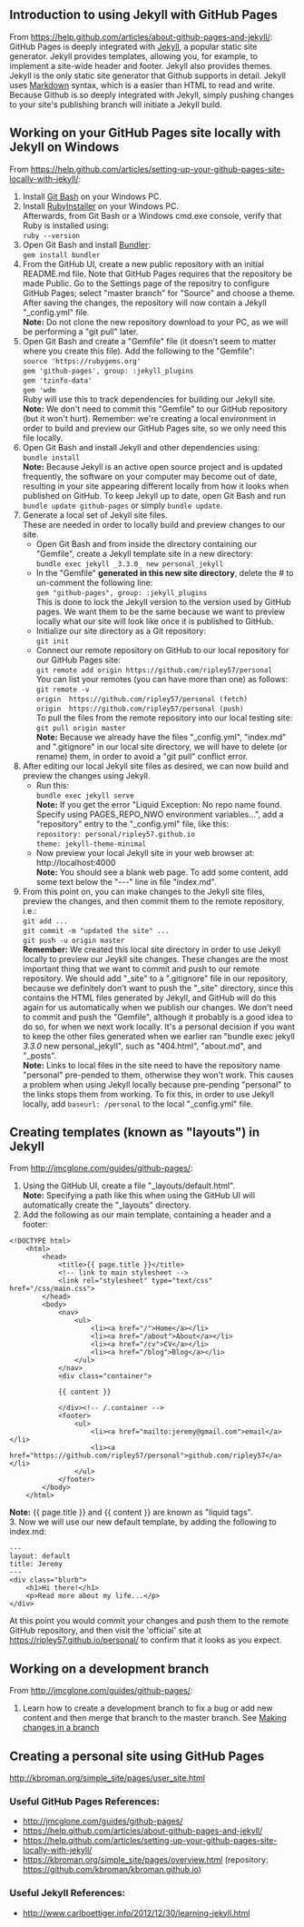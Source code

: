 ## Introduction to using Jekyll with GitHub Pages
From https://help.github.com/articles/about-github-pages-and-jekyll/:  
GitHub Pages is deeply integrated with [Jekyll](https://jekyllrb.com/), a popular static site generator.
Jekyll provides templates, allowing you, for example, to implement a site-wide header and footer.
Jekyll also provides themes.
Jekyll is the only static site generator that Github supports in detail.
Jekyll uses [Markdown](https://help.github.com/articles/basic-writing-and-formatting-syntax/) syntax, which is a easier than HTML to read and write. 
Because Github is so deeply integrated with Jekyll, simply pushing changes to your site's publishing branch will initiate a Jekyll build.

## Working on your GitHub Pages site locally with Jekyll on Windows
From https://help.github.com/articles/setting-up-your-github-pages-site-locally-with-jekyll/:  
1. Install [Git Bash](https://github.com/git-for-windows/git/releases/download/v2.18.0.windows.1/Git-2.18.0-64-bit.exe) on your Windows PC.
2. Install [RubyInstaller](https://rubyinstaller.org/) on your Windows PC.  
Afterwards, from Git Bash or a Windows cmd.exe console, verify that Ruby is installed using:  
``ruby --version``
3. Open Git Bash and install [Bundler](https://bundler.io/):  
``gem install bundler``
4. From the GitHub UI, create a new public repository with an initial README.md file. Note that GitHub Pages requires that the repository be made Public. Go to the Settings page of the repositry to configure GitHub Pages; select "master branch" for "Source" and choose a theme. After saving the changes, the repository will now contain a Jekyll "_config.yml" file.  
**Note:** Do not clone the new repository download to your PC, as we will be performing a "git pull" later.
5. Open Git Bash and create a "Gemfile" file (it doesn't seem to matter where you create this file). Add the following to the "Gemfile":  
``source 'https://rubygems.org'``  
``gem 'github-pages', group: :jekyll_plugins``  
``gem 'tzinfo-data'``  
``gem 'wdm``  
Ruby will use this to track dependencies for building our Jekyll site.  
**Note:** We don't need to commit this "Gemfile" to our GitHub repository (but it won't hurt). Remember: we're creating a local environment in order to build and preview our GitHub Pages site, so we only need this file locally.  
6. Open Git Bash and install Jekyll and other dependencies using:  
``bundle install``  
**Note:** Because Jekyll is an active open source project and is updated frequently, the software on your computer may become out of date, resulting in your site appearing different locally from how it looks when published on GitHub. To keep Jekyll up to date, open Git Bash and run ``bundle update github-pages`` or simply ``bundle update``.
7. Generate a local set of Jekyll site files.  
These are needed in order to locally build and preview changes to our site.  
   - Open Git Bash and from inside the directory containing our "Gemfile", create a Jekyll template site in a new directory:  
``bundle exec jekyll _3.3.0_ new personal_jekyll``  
   - In the "Gemfile" **generated in this new site directory**, delete the # to un-comment the following line:  
``gem "github-pages", group: :jekyll_plugins``  
This is done to lock the Jekyll version to the version used by GitHub pages. We want them to be the same because we want to preview locally what our site will look like once it is published to GitHub.
   - Initialize our site directory as a Git repository:  
``git init``
   - Connect our remote repository on GitHub to our local repository for our GitHub Pages site:  
``git remote add origin https://github.com/ripley57/personal``  
You can list your remotes (you can have more than one) as follows:  
``git remote -v``  
``origin  https://github.com/ripley57/personal (fetch)``  
``origin  https://github.com/ripley57/personal (push)``  
To pull the files from the remote repository into our local testing site:  
``git pull origin master``  
**Note:** Because we already have the files "_config.yml", "index.md" and ".gitignore" in our local site directory, we will have to delete (or rename) them, in order to avoid a "git pull" conflict error. 
8. After editing our local Jekyll site files as desired, we can now build and preview the changes using Jekyll.  
   - Run this:  
``bundle exec jekyll serve``  
**Note:** If you get the error "Liquid Exception: No repo name found. Specify using PAGES_REPO_NWO environment variables...", add a "repository" entry to the "_config.yml" file, like this:  
``repository: personal/ripley57.github.io``  
``theme: jekyll-theme-minimal``  
   - Now preview your local Jekyll site in your web browser at:  
http://localhost:4000  
**Note:** You should see a blank web page. To add some content, add some text below the "---" line in file "index.md".
9. From this point on, you can make changes to the Jekyll site files, preview the changes, and then commit them to the remote repository, i.e.:    
``git add ...``  
``git commit -m "updated the site" ...``  
``git push -u origin master``  
**Remember:** We created this local site directory in order to use Jekyll locally to preview our Jeykll site changes. These changes are the most important thing that we want to commit and push to our remote repository. We should add "_site" to a ".gitignore" file in our repository, because we definitely don't want to push the "_site" directory, since this contains the HTML files generated by Jekyll, and GitHub will do this again for us automatically when we publish our changes. We don't need to commit and push the "Gemfile", although it probably is a good idea to do so, for when we next work locally. It's a personal decision if you want to keep the other files generated when we earlier ran "bundle exec jekyll _3.3.0_ new personal_jekyll", such as "404.html", "about.md", and "_posts".  
**Note:** Links to local files in the site need to have the repository name "personal" pre-pended to them, otherwise they won't work. This causes a problem when using Jekyll locally because pre-pending "personal" to the links stops them from working. To fix this, in order to use Jekyll locally, add ``baseurl: /personal`` to the local "_config.yml" file. 

## Creating templates (known as "layouts") in Jekyll
From http://jmcglone.com/guides/github-pages/:  
1. Using the GitHub UI, create a file "_layouts/default.html".   
**Note:** Specifying a path like this when using the GitHub UI will automatically create the "_layouts" directory.
2. Add the following as our main template, containing a header and a footer:  
<pre class="prettyprint pre-scrollable"><code>&lt;!DOCTYPE html&gt;
	&lt;html&gt;
		&lt;head&gt;
			&lt;title&gt;&lbrace;&lbrace; page.title &rbrace;&rbrace;&lt;/title&gt;
			&lt;!-- link to main stylesheet --&gt;
			&lt;link rel="stylesheet" type="text/css" href="/css/main.css"&gt;
		&lt;/head&gt;
		&lt;body&gt;
			&lt;nav&gt;
	    		&lt;ul&gt;
	        		&lt;li&gt;&lt;a href="/"&gt;Home&lt;/a&gt;&lt;/li&gt;
		        	&lt;li&gt;&lt;a href="/about"&gt;About&lt;/a&gt;&lt;/li&gt;
	        		&lt;li&gt;&lt;a href="/cv"&gt;CV&lt;/a&gt;&lt;/li&gt;
	        		&lt;li&gt;&lt;a href="/blog"&gt;Blog&lt;/a&gt;&lt;/li&gt;
	    		&lt;/ul&gt;
			&lt;/nav&gt;
			&lt;div class="container"&gt;
			
			&lbrace;&lbrace; content &rbrace;&rbrace;
			
			&lt;/div&gt;&lt;!-- /.container --&gt;
			&lt;footer&gt;
	    		&lt;ul&gt;
	        		&lt;li&gt;&lt;a href="mailto:jeremy@gmail.com"&gt;email&lt;/a&gt;&lt;/li&gt;
	        		&lt;li&gt;&lt;a href="https://github.com/ripley57/personal"&gt;github.com/ripley57&lt;/a&gt;&lt;/li&gt;
				&lt;/ul&gt;
			&lt;/footer&gt;
		&lt;/body&gt;
	&lt;/html&gt;</code></pre>  
**Note:** {{ page.title }} and {{ content }} are known as "liquid tags".  
3. Now we will use our new default template, by adding the following to index.md:  
<pre class="prettyprint pre-scrollable"><code>---
layout: default
title: Jeremy
---
&lt;div class="blurb"&gt;
	&lt;h1&gt;Hi there!&lt;/h1&gt;
	&lt;p&gt;Read more about my life...&lt;/p&gt;
&lt;/div&gt;</code></pre>  
At this point you would commit your changes and push them to the remote GitHub repository, and then visit the 'official' site at https://ripley57.github.io/personal/ to confirm that it looks as you expect.

## Working on a development branch
From http://jmcglone.com/guides/github-pages/:  
1. Learn how to create a development branch to fix a bug or add new content and then merge that branch to the master branch. See [Making changes in a branch](https://help.github.com/desktop-classic/guides/contributing/making-changes-in-a-branch/)

## Creating a personal site using GitHub Pages
http://kbroman.org/simple_site/pages/user_site.html

### Useful GitHub Pages References:
* http://jmcglone.com/guides/github-pages/
* https://help.github.com/articles/about-github-pages-and-jekyll/
* https://help.github.com/articles/setting-up-your-github-pages-site-locally-with-jekyll/
* https://kbroman.org/simple_site/pages/overview.html (repository: https://github.com/kbroman/kbroman.github.io)

### Useful Jekyll References:  
* http://www.carlboettiger.info/2012/12/30/learning-jekyll.html  

